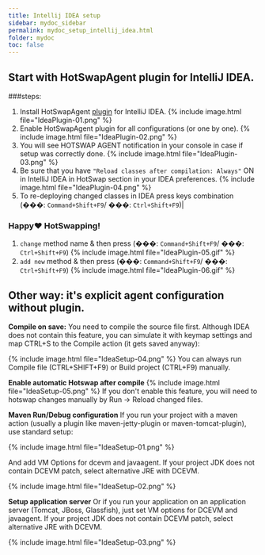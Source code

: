 ```yaml
---
title: Intellij IDEA setup
sidebar: mydoc_sidebar
permalink: mydoc_setup_intellij_idea.html
folder: mydoc
toc: false
---
```

## Start with HotSwapAgent plugin for IntelliJ IDEA.
###steps:
1. Install HotSwapAgent [plugin](https://plugins.jetbrains.com/plugin/9552-hotswapagent) for IntelliJ IDEA.
{% include image.html file="IdeaPlugin-01.png" %}
2. Enable HotSwapAgent plugin for all configurations (or one by one).
{% include image.html file="IdeaPlugin-02.png" %}
3. You will see HOTSWAP AGENT notification in your console in case if setup was correctly done.
{% include image.html file="IdeaPlugin-03.png" %}
4. Be sure that you have `"Reload classes after compilation: Always"` ON in IntelliJ IDEA in HotSwap section in your IDEA preferences.
{% include image.html file="IdeaPlugin-04.png" %}
5. To re-deploying changed classes in IDEA press keys combination (���: `Command+Shift+F9`/ ���: `Ctrl+Shift+F9`)|

### Happy:heart: HotSwapping!
1. `change` method name & then press (���: `Command+Shift+F9`/ ���: `Ctrl+Shift+F9`)
{% include image.html file="IdeaPlugin-05.gif" %}
2. `add new` method & then press (���: `Command+Shift+F9`/ ���: `Ctrl+Shift+F9`)
{% include image.html file="IdeaPlugin-06.gif" %}



## Other way: it's explicit agent configuration without plugin.

**Compile on save:**
You need to compile the source file first. Although IDEA does not contain this feature, you can simulate it with keymap settings and  map CTRL+S to the Compile action (it gets saved anyway):

{% include image.html file="IdeaSetup-04.png" %}
You can always run Compile file (CTRL+SHIFT+F9) or Build project (CTRL+F9) manually.

**Enable automatic Hotswap after compile**
{% include image.html file="IdeaSetup-05.png" %}
If you don't enable this feature, you will need to hotswap changes manually by Run -> Reload changed files.

**Maven Run/Debug configuration**
If you run your project with a maven action (usually a plugin like maven-jetty-plugin or maven-tomcat-plugin), use standard setup:

{% include image.html file="IdeaSetup-01.png" %}

And add VM Options for dcevm and javaagent.  If your project JDK does not contain DCEVM patch, select alternative JRE with DCEVM.

{% include image.html file="IdeaSetup-02.png" %}

**Setup application server**
Or if you run your application on an application server (Tomcat, JBoss, Glassfish), just set VM options for DCEVM and javaagent. If your project JDK does not contain DCEVM patch, select alternative JRE with DCEVM.

{% include image.html file="IdeaSetup-03.png" %}
